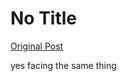 # No Title

[Original Post](https://discourse.onlinedegree.iitm.ac.in/t/165959/349)

<p>yes facing the same thing</p>